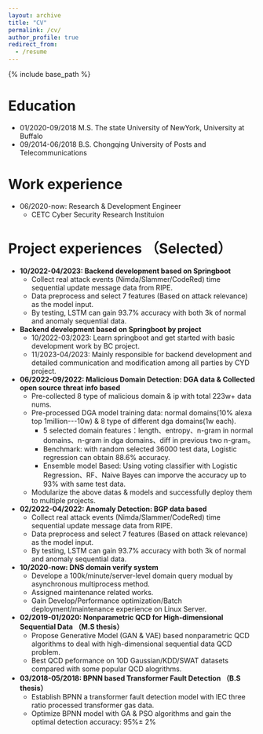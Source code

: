 ```yaml
---
layout: archive
title: "CV"
permalink: /cv/
author_profile: true
redirect_from:
  - /resume
---
```


{% include base_path %}

Education
======
* 01/2020-09/2018  M.S. The state University of NewYork, University at Buffalo
* 09/2014-06/2018  B.S. Chongqing University of Posts and Telecommunications

Work experience
======
* 06/2020-now: Research & Development Engineer
  * CETC Cyber Security Research Instituion
<!--   * Duties included: Tagging issues -->
<!--   * Supervisor: Professor Git -->

Project experiences （Selected）
======
* **10/2022-04/2023: Backend development based on Springboot**
   * Collect real attack events (Nimda/Slammer/CodeRed) time sequential update message data from RIPE.
   * Data preprocess and select 7 features (Based on attack relevance) as the model input. 
   * By testing, LSTM can gain 93.7% accuracy with both 3k of normal and anomaly sequential data.
* **Backend development based on Springboot by project**
   * 10/2022-03/2023: Learn springboot and get started with basic development work by BC project.
   * 11/2023-04/2023: Mainly responsible for backend development and detailed communication and modification among all parties by CYD project.
* **06/2022-09/2022: Malicious Domain Detection: DGA data & Collected open source threat info based**
   * Pre-collected 8 type of malicious domain & ip with total 223w+ data nums.
   * Pre-processed DGA model training data: normal domains(10% alexa top 1million---10w) & 8 type of different dga domains(1w each).
     * 5 selected domain features：length、entropy、n-gram in normal domains、n-gram in dga domains、diff in previous two n-gram。
     * Benchmark: with random selected 36000 test data, Logistic regression can obtain 88.6% accuracy.
     * Ensemble model Based: Using voting classifier with Logistic Regression、RF、Naive Bayes can imporve the accuracy up to 93% with same test data.
   * Modularize the above datas & models and successfully deploy them to multiple projects.
* **02/2022-04/2022: Anomaly Detection: BGP data based**
   * Collect real attack events (Nimda/Slammer/CodeRed) time sequential update message data from RIPE.
   * Data preprocess and select 7 features (Based on attack relevance) as the model input. 
   * By testing, LSTM can gain 93.7% accuracy with both 3k of normal and anomaly sequential data.
* **10/2020-now: DNS domain verify system**
   * Develope a 100k/minute/server-level domain query modual by asynchronous multiprocess method.
   * Assigned maintenance related works.
   * Gain Develop/Performance optimization/Batch deployment/maintenance experience on Linux Server.
* **02/2019-01/2020: Nonparametric QCD for High-dimensional Sequential Data  （M.S thesis）**
   * Propose Generative Model (GAN & VAE) based nonparametric QCD algorithms to deal with high-dimensional sequential data QCD problem. 
   * Best QCD peformance on 10D Gaussian/KDD/SWAT datasets compared with some popular QCD alogrithms. 
* **03/2018-05/2018: BPNN based Transformer Fault Detection （B.S thesis）**
   * Establish BPNN a transformer fault detection model with IEC three ratio processed transformer gas data.
   * Optimize BPNN model with GA & PSO algorithms and gain the optimal detection accuracy: 95%± 2%
  
  
<!-- Skills
======
* Skill 1
* Skill 2
  * Sub-skill 2.1
  * Sub-skill 2.2
  * Sub-skill 2.3
* Skill 3

Publications
======
  <ul>{% for post in site.publications %}
    {% include archive-single-cv.html %}
  {% endfor %}</ul>
  
Talks
======
  <ul>{% for post in site.talks %}
    {% include archive-single-talk-cv.html %}
  {% endfor %}</ul>
  
Teaching
======
  <ul>{% for post in site.teaching %}
    {% include archive-single-cv.html %}
  {% endfor %}</ul>
  
Service and leadership
======
* Currently signed in to 43 different slack teams
 -->
